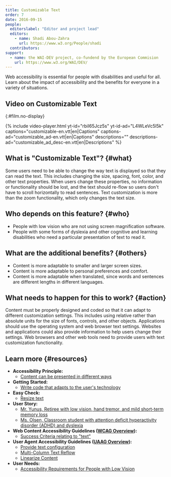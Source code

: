 ```yaml
---
title: Customizable Text
order: 7
date: 2016-09-15
people:
  editorslabel: "Editor and project lead"
  editors:
    - name: Shadi Abou-Zahra
      url: https://www.w3.org/People/shadi
  contributors:
support:
  - name: the WAI-DEV project, co-fundend by the European Commision
    url: https://www.w3.org/WAI/DEV/
---
```


Web accessibility is essential for people with disabilities and useful
for all. Learn about the impact of accessibility and the benefits for
everyone in a variety of situations.

## Video on Customizable Text
{:#film.no-display}

{% include video-player.html
    yt-id="rbiI65Jcz5s"
    yt-id-ad="L4WLeVc5l5k"
    captions="customizable-en.vtt|en|Captions"
    captions-ad="customizable_ad-en.vtt|en|Captions"
    descriptions=""
    descriptions-ad="customizable_ad_desc-en.vtt|en|Descriptions"
%}

What is "Customizable Text"? {#what}
----------------------------

Some users need to be able to change the way text is displayed so that
they can read the text. This includes changing the size, spacing, font,
color, and other text properties. When users change these properties, no
information or functionality should be lost, and the text should re-flow
so users don't have to scroll horizontally to read sentences. Text
customization is more than the zoom functionality, which only changes
the text size.

Who depends on this feature? {#who}
----------------------------

-   People with low vision who are not using screen magnification
    software.
-   People with some forms of dyslexia and other cognitive and learning
    disabilities who need a particular presentation of text to read it.

What are the additional benefits? {#others}
---------------------------------

-   Content is more adaptable to smaller and larger screen sizes.
-   Content is more adaptable to personal preferences and comfort.
-   Content is more adaptable when translated, since words and sentences
    are different lengths in different languages.

What needs to happen for this to work? {#action}
--------------------------------------

Content must be properly designed and coded so that it can adapt to
different customization settings. This includes using relative rather
than absolute units for the size of fonts, controls, and other objects.
Applications should use the operating system and web browser text
settings. Websites and applications could also provide information to
help users change their settings. Web browsers and other web tools need
to provide users with text customization functionality.

Learn more {#resources}
----------

-   **Accessibility Principle:**
    -   [Content can be presented in different
        ways](https://www.w3.org/WAI/intro/people-use-web/principles#adaptable)
-   **Getting Started:**
    -   [Write code that adapts to the user's
        technology](https://www.w3.org/WAI/gettingstarted/tips/developing.html#write-code-that-adapts-to-the-users-technology)
-   **Easy Check:**
    -   [Resize text](https://www.w3.org/WAI/eval/preliminary#resize)
-   **User Story:**
    -   [Mr. Yunus, Retiree with low vision, hand tremor, and mild
        short-term memory
        loss](https://www.w3.org/WAI/intro/people-use-web/stories.html#retiree)
    -   [Ms. Olsen, Classroom student with attention deficit
        hyperactivity disorder (ADHD) and
        dyslexia](https://www.w3.org/WAI/intro/people-use-web/stories.html#classroomstudent)
-   **Web Content Accessibility Guidelines ([WCAG
    Overview](https://www.w3.org/WAI/intro/wcag)):**
    -   [Success Criteria relating to
        "text"](https://www.w3.org/WAI/WCAG20/quickref/?tags=text)
-   **User Agent Accessibility Guidelines ([UAAG
    Overview](https://www.w3.org/WAI/intro/uaag)):**
    -   [Provide text
        configuration](https://www.w3.org/TR/2015/NOTE-UAAG20-20151215/#gl-text-config)
    -   [Multi-Column Text
        Reflow](https://www.w3.org/TR/UAAG20/#sc_1813)
    -   [Linearize Content](https://www.w3.org/TR/UAAG20/#sc_1815)
-   **User Needs:**
    -   [Accessibility Requirements for People with Low
        Vision](http://www.w3.org/TR/low-vision-needs/)

